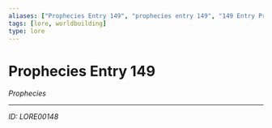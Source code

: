 ```yaml
---
aliases: ["Prophecies Entry 149", "prophecies entry 149", "149 Entry Prophecies"]
tags: [lore, worldbuilding]
type: lore
---
```


# Prophecies Entry 149

*Prophecies*

---
*ID: LORE00148*